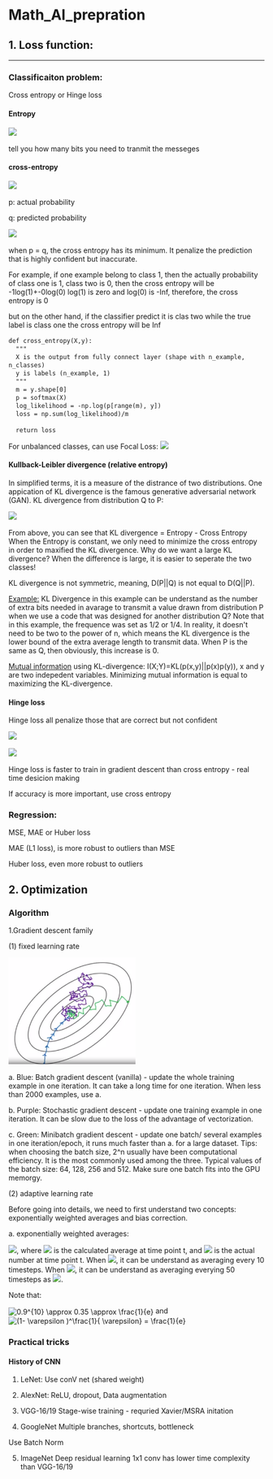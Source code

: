 # Math_AI_prepration

## 1. Loss function:
___
### Classificaiton problem:

Cross entropy or Hinge loss

#### Entropy 

![](https://latex.codecogs.com/gif.latex?-\sum&space;_{i}{p_{i}}log{_2}({p_i}))

tell you how many bits you need to tranmit the messeges

#### cross-entropy

![](https://latex.codecogs.com/gif.latex?H({p},{q})=-\sum&space;_{i}{p_{i}}log{_2}({q_i}))

p: actual probability

q: predicted probability

![](https://people.richland.edu/james/lecture/m116/logs/log2.gif)

when p = q, the cross entropy has its minimum. It penalize the prediction that is highly confident but inaccurate.

For example, if one example belong to class 1, then the actually probability of class one is 1, class two is 0,
then the cross entropy will be -1log(1)+-0log(0) 
log(1) is zero and log(0) is -Inf, therefore, the cross entropy is 0


but on the other hand, if the classifier predict it is clas two while the true label is class one
the cross entropy will be Inf

    def cross_entropy(X,y):
      """
      X is the output from fully connect layer (shape with n_example, n_classes)
      y is labels (n_example, 1)
      """
      m = y.shape[0]
      p = softmax(X)
      log_likelihood = -np.log(p[range(m), y])
      loss = np.sum(log_likelihood)/m

      return loss

For unbalanced classes, can use Focal Loss:
![](https://latex.codecogs.com/gif.latex?FL(p{_t})&space;=&space;-\alpha_{t}(1-p{_t}){^{_{}}\gamma}&space;log(p{_t}))

#### Kullback-Leibler divergence (relative entropy)

In simplified terms, it is a measure of the distrance of two distributions. One appication of KL divergence is the famous generative adversarial network (GAN). KL divergence from distribution Q to P:

![](https://i2.wp.com/syncedreview.com/wp-content/uploads/2017/07/fig_4.png?resize=771%2C301&ssl=1)

From above, you can see that KL divergence = Entropy - Cross Entropy
When the Entropy is constant, we only need to minimize the cross entropy in order to maxified the KL divergence. Why do we want a large KL divergence? When the difference is large, it is easier to seperate the two classes!

KL divergence is not symmetric, meaning, D(P||Q) is not equal to D(Q||P). 

 [Example:](https://www.youtube.com/watch?v=LJwtEaP2xKA) KL Divergence in this example can be understand as the number of extra bits needed in avarage to transmit a value drawn from distribution P when we use a code that was designed for another distribution Q? Note that in this example, the frequence was set as 1/2 or 1/4. In reality, it doesn't need to be two to the power of n, which means the KL divergence is the lower bound of the extra average length to transmit data. When P is the same as Q, then obviously, this increase is 0.

[Mutual information](https://www.youtube.com/watch?v=ZKyNGIXH6GQ) using KL-divergence: I(X;Y)=KL(p(x,y)||p(x)p(y)), x and y are two indepedent variables. 
Minimizing mutual information is equal to maximizing the KL-divergence.


#### Hinge loss

Hinge loss all penalize those that are correct but not confident

![](https://i.stack.imgur.com/Ifeze.png)

![](https://latex.codecogs.com/gif.latex?\sum&space;max(0,&space;1&space;-&space;{y_i}*h{_\theta}\left&space;(&space;x{_i}&space;\right&space;)))

Hinge loss is faster to train in gradient descent than cross entropy - real time desicion making

If accuracy is more important, use cross entropy

### Regression:
MSE, MAE or Huber loss

MAE (L1 loss), is more robust to outliers than MSE

Huber loss, even more robust to outliers

## 2. Optimization
### Algorithm
1.Gradient descent family

(1) fixed learning rate

 <img src="GD.png" width="250" title="Cost Space"> 
 
a. Blue: Batch gradient descent (vanilla) - update the whole training example in one iteration. It can take a long time for one iteration. When less than 2000 examples, use a.

b. Purple: Stochastic gradient descent - update one training example in one iteration. It can be slow due to the loss of the advantage of vectorization. 

c. Green: Minibatch gradient descent - update one batch/ several examples in one iteration/epoch, it runs much faster than a. for a large dataset. Tips: when choosing the batch size, 2^n usually have been computational efficiency. It is the most commonly used among the three. Typical values of the batch size: 64, 128, 256 and 512. Make sure one batch fits into the GPU memorgy.

(2) adaptive learning rate

Before going into details, we need to first understand two concepts: exponentially weighted averages and bias correction. 

a. exponentially weighted averages:

![](https://latex.codecogs.com/gif.latex?V{_t}&space;=&space;\beta&space;V{_{t-1}}&space;&plus;&space;(1-\beta)\Theta&space;{_t}), where ![](https://latex.codecogs.com/gif.latex?V{_t}) is the calculated average at time point t, and ![](https://latex.codecogs.com/gif.latex?\theta&space;{_t}) is the actual number at time point t. When ![](https://latex.codecogs.com/gif.latex?\beta&space;=&space;0.9), it can be understand as averaging every 10 timesteps. When ![](https://latex.codecogs.com/gif.latex?\beta&space;=&space;0.98), it can be understand as averaging everying 50 timesteps as ![](https://latex.codecogs.com/gif.latex?\frac{1}{1-\beta&space;}).

Note that:

<img src="http://www.sciweavers.org/tex2img.php?eq=0.9%5E%7B10%7D%20%20%5Capprox%200.35%20%5Capprox%20%20%5Cfrac%7B1%7D%7Be%7D%20%20&bc=White&fc=Black&im=jpg&fs=12&ff=arev&edit=0" align="center" border="0" alt="0.9^{10}  \approx 0.35 \approx  \frac{1}{e}  " width="144" height="43" /> and <img src="http://www.sciweavers.org/tex2img.php?eq=%281-%20%5Cvarepsilon%20%29%5E%5Cfrac%7B1%7D%7B%20%5Cvarepsilon%7D%20%3D%20%20%5Cfrac%7B1%7D%7Be%7D%20&bc=White&fc=Black&im=jpg&fs=12&ff=arev&edit=0" align="center" border="0" alt="(1- \varepsilon )^\frac{1}{ \varepsilon} =  \frac{1}{e} " width="103" height="43" />






### Practical tricks

#### History of CNN

1. LeNet: 
Use conV net (shared weight)

2. AlexNet:
ReLU, dropout, Data augmentation

3. VGG-16/19
Stage-wise training - requried Xavier/MSRA initation

4. GoogleNet
Multiple branches, shortcuts, bottleneck

Use Batch Norm

5. ImageNet
Deep residual learning
1x1 conv
has lower time complexity than VGG-16/19




